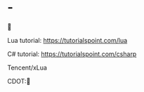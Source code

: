 # -
💠 

Lua tutorial:
https://tutorialspoint.com/lua

C# tutorial:
https://tutorialspoint.com/csharp

Tencent/xLua

CDOT:💠 
